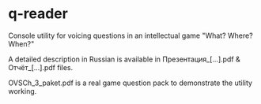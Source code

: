 # q-reader
Console utility for voicing questions in an intellectual game "What? Where? When?"

A detailed description in Russian is available in Презентация_[...].pdf & Отчёт_[...].pdf files.

OVSCh_3_paket.pdf is a real game question pack to demonstrate the utility working.